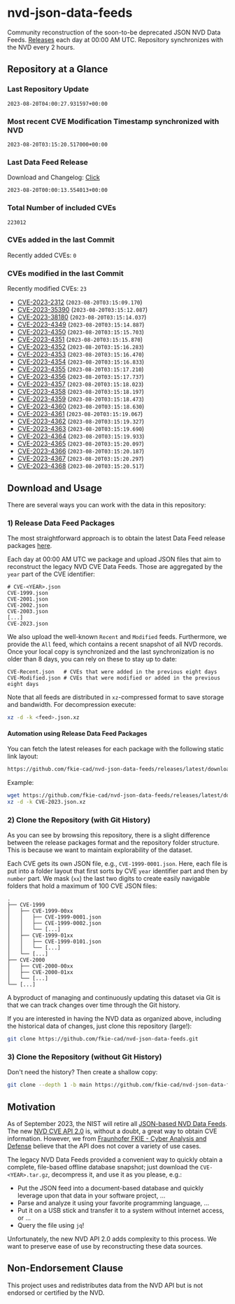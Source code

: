 # nvd-json-data-feeds

Community reconstruction of the soon-to-be deprecated JSON NVD Data Feeds. 
[Releases](https://github.com/fkie-cad/nvd-json-data-feeds/releases/latest) each day at 00:00 AM UTC.
Repository synchronizes with the NVD every 2 hours.

## Repository at a Glance

### Last Repository Update

```plain
2023-08-20T04:00:27.931597+00:00
```

### Most recent CVE Modification Timestamp synchronized with NVD

```plain
2023-08-20T03:15:20.517000+00:00
```

### Last Data Feed Release

Download and Changelog: [Click](https://github.com/fkie-cad/nvd-json-data-feeds/releases/latest)

```plain
2023-08-20T00:00:13.554013+00:00
```

### Total Number of included CVEs

```plain
223012
```

### CVEs added in the last Commit

Recently added CVEs: `0`



### CVEs modified in the last Commit

Recently modified CVEs: `23`

* [CVE-2023-2312](CVE-2023/CVE-2023-23xx/CVE-2023-2312.json) (`2023-08-20T03:15:09.170`)
* [CVE-2023-35390](CVE-2023/CVE-2023-353xx/CVE-2023-35390.json) (`2023-08-20T03:15:12.087`)
* [CVE-2023-38180](CVE-2023/CVE-2023-381xx/CVE-2023-38180.json) (`2023-08-20T03:15:14.037`)
* [CVE-2023-4349](CVE-2023/CVE-2023-43xx/CVE-2023-4349.json) (`2023-08-20T03:15:14.887`)
* [CVE-2023-4350](CVE-2023/CVE-2023-43xx/CVE-2023-4350.json) (`2023-08-20T03:15:15.703`)
* [CVE-2023-4351](CVE-2023/CVE-2023-43xx/CVE-2023-4351.json) (`2023-08-20T03:15:15.870`)
* [CVE-2023-4352](CVE-2023/CVE-2023-43xx/CVE-2023-4352.json) (`2023-08-20T03:15:16.283`)
* [CVE-2023-4353](CVE-2023/CVE-2023-43xx/CVE-2023-4353.json) (`2023-08-20T03:15:16.470`)
* [CVE-2023-4354](CVE-2023/CVE-2023-43xx/CVE-2023-4354.json) (`2023-08-20T03:15:16.833`)
* [CVE-2023-4355](CVE-2023/CVE-2023-43xx/CVE-2023-4355.json) (`2023-08-20T03:15:17.210`)
* [CVE-2023-4356](CVE-2023/CVE-2023-43xx/CVE-2023-4356.json) (`2023-08-20T03:15:17.737`)
* [CVE-2023-4357](CVE-2023/CVE-2023-43xx/CVE-2023-4357.json) (`2023-08-20T03:15:18.023`)
* [CVE-2023-4358](CVE-2023/CVE-2023-43xx/CVE-2023-4358.json) (`2023-08-20T03:15:18.197`)
* [CVE-2023-4359](CVE-2023/CVE-2023-43xx/CVE-2023-4359.json) (`2023-08-20T03:15:18.473`)
* [CVE-2023-4360](CVE-2023/CVE-2023-43xx/CVE-2023-4360.json) (`2023-08-20T03:15:18.630`)
* [CVE-2023-4361](CVE-2023/CVE-2023-43xx/CVE-2023-4361.json) (`2023-08-20T03:15:19.067`)
* [CVE-2023-4362](CVE-2023/CVE-2023-43xx/CVE-2023-4362.json) (`2023-08-20T03:15:19.327`)
* [CVE-2023-4363](CVE-2023/CVE-2023-43xx/CVE-2023-4363.json) (`2023-08-20T03:15:19.690`)
* [CVE-2023-4364](CVE-2023/CVE-2023-43xx/CVE-2023-4364.json) (`2023-08-20T03:15:19.933`)
* [CVE-2023-4365](CVE-2023/CVE-2023-43xx/CVE-2023-4365.json) (`2023-08-20T03:15:20.097`)
* [CVE-2023-4366](CVE-2023/CVE-2023-43xx/CVE-2023-4366.json) (`2023-08-20T03:15:20.187`)
* [CVE-2023-4367](CVE-2023/CVE-2023-43xx/CVE-2023-4367.json) (`2023-08-20T03:15:20.297`)
* [CVE-2023-4368](CVE-2023/CVE-2023-43xx/CVE-2023-4368.json) (`2023-08-20T03:15:20.517`)


## Download and Usage

There are several ways you can work with the data in this repository:

### 1) Release Data Feed Packages

The most straightforward approach is to obtain the latest Data Feed release packages [here](https://github.com/fkie-cad/nvd-json-data-feeds/releases/latest).

Each day at 00:00 AM UTC we package and upload JSON files that aim to reconstruct the legacy NVD CVE Data Feeds.
Those are aggregated by the `year` part of the CVE identifier:

```
# CVE-<YEAR>.json
CVE-1999.json
CVE-2001.json
CVE-2002.json
CVE-2003.json
[...]
CVE-2023.json
```

We also upload the well-known `Recent` and `Modified` feeds.
Furthermore, we provide the `All` feed, which contains a recent snapshot of all NVD records.
Once your local copy is synchronized and the last synchronization is no older than 8 days, you can rely on these to stay up to date:

```plain
CVE-Recent.json   # CVEs that were added in the previous eight days
CVE-Modified.json # CVEs that were modified or added in the previous eight days
```

Note that all feeds are distributed in `xz`-compressed format to save storage and bandwidth.
For decompression execute:

```sh
xz -d -k <feed>.json.xz
```


#### Automation using Release Data Feed Packages

You can fetch the latest releases for each package with the following static link layout:

```sh
https://github.com/fkie-cad/nvd-json-data-feeds/releases/latest/download/CVE-<YEAR>.json.xz
```

Example:

```sh
wget https://github.com/fkie-cad/nvd-json-data-feeds/releases/latest/download/CVE-2023.json.xz
xz -d -k CVE-2023.json.xz
```

### 2) Clone the Repository (with Git History)

As you can see by browsing this repository, there is a slight difference between the release packages format and the repository folder structure.
This is because we want to maintain explorability of the dataset.

Each CVE gets its own JSON file, e.g., `CVE-1999-0001.json`.
Here, each file is put into a folder layout that first sorts by CVE `year` identifier part and then by `number` part.
We mask (`xx`) the last two digits to create easily navigable folders that hold a maximum of 100 CVE JSON files:

```plain
.
├── CVE-1999
│   ├── CVE-1999-00xx
│   │   ├── CVE-1999-0001.json
│   │   ├── CVE-1999-0002.json
│   │   └── [...]
│   ├── CVE-1999-01xx
│   │   ├── CVE-1999-0101.json
│   │   └── [...]
│   └── [...]
├── CVE-2000
│   ├── CVE-2000-00xx
│   ├── CVE-2000-01xx
│   └── [...]
└── [...]
```

A byproduct of managing and continuously updating this dataset via Git is that we can track changes over time through the Git history.

If you are interested in having the NVD data as organized above, including the historical data of changes, just clone this repository (large!):

```sh
git clone https://github.com/fkie-cad/nvd-json-data-feeds.git
```

### 3) Clone the Repository (without Git History)

Don't need the history? Then create a shallow copy:

```sh
git clone --depth 1 -b main https://github.com/fkie-cad/nvd-json-data-feeds.git
```

## Motivation

As of September 2023, the NIST will retire all [JSON-based NVD Data Feeds](https://nvd.nist.gov/vuln/data-feeds#divRetirementBanner-1).
The new [NVD CVE API 2.0](https://nvd.nist.gov/developers/vulnerabilities) is, without a doubt, a great way to obtain CVE information.
However, we from [Fraunhofer FKIE - Cyber Analysis and Defense](https://www.fkie.fraunhofer.de/en/departments/cad.html) believe that the API does not cover a variety of use cases.

The legacy NVD Data Feeds provided a convenient way to quickly obtain a complete, file-based offline database snapshot; just download the `CVE-<YEAR>.tar.gz`, decompress it, and use it as you please, e.g.:

* Put the JSON feed into a document-based database and quickly leverage upon that data in your software project, ...
* Parse and analyze it using your favorite programming language, ...
* Put it on a USB stick and transfer it to a system without internet access, or ...
* Query the file using `jq`!

Unfortunately, the new NVD API 2.0 adds complexity to this process.
We want to preserve ease of use by reconstructing these data sources.

## Non-Endorsement Clause

This project uses and redistributes data from the NVD API but is not endorsed or certified by the NVD.